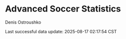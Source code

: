 # Advanced Soccer Statistics
Denis Ostroushko

<!-- gfm -->

Last successful data update: 2025-08-17 02:17:54 CST
